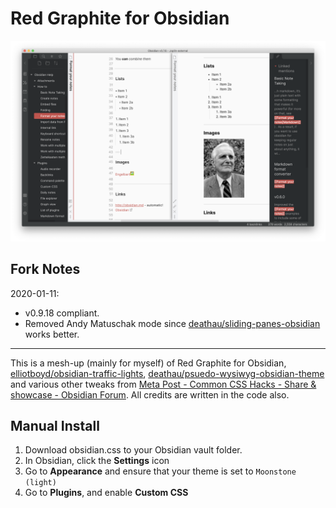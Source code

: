 # Red Graphite for Obsidian

![Screenshot](./screenshot.png)

## Fork Notes

2020-01-11:

- v0.9.18 compliant.
- Removed Andy Matuschak mode since [deathau/sliding-panes-obsidian](https://github.com/deathau/sliding-panes-obsidian) works better.

***

This is a mesh-up (mainly for myself) of Red Graphite for Obsidian, [elliotboyd/obsidian-traffic-lights](https://github.com/elliotboyd/obsidian-traffic-lights), [deathau/psuedo-wysiwyg-obsidian-theme](https://github.com/deathau/psuedo-wysiwyg-obsidian-theme) and various other tweaks from [Meta Post - Common CSS Hacks - Share & showcase - Obsidian Forum](https://forum.obsidian.md/t/meta-post-common-css-hacks/1978). All credits are written in the code also.

## Manual Install

1. Download obsidian.css to your Obsidian vault folder.
1. In Obsidian, click the **Settings** icon
1. Go to **Appearance** and ensure that your theme is set to `Moonstone (light)`
1. Go to **Plugins**, and enable **Custom CSS**
